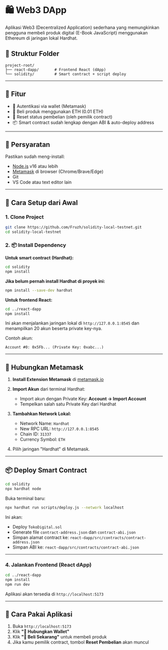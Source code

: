 # 🛍️ Web3 DApp

Aplikasi Web3 (Decentralized Application) sederhana yang memungkinkan pengguna membeli produk digital (E-Book JavaScript) menggunakan Ethereum di jaringan lokal Hardhat.

## 📁 Struktur Folder

```
project-root/
├── react-dapp/       # Frontend React (dApp)
└── solidity/         # Smart contract + script deploy
```

---

## 🚀 Fitur

- 🔐 Autentikasi via wallet (Metamask)
- 💸 Beli produk menggunakan ETH (0.01 ETH)
- 🔄 Reset status pembelian (oleh pemilik contract)
- 📦 Smart contract sudah lengkap dengan ABI & auto-deploy address

---

## 🧰 Persyaratan

Pastikan sudah meng-install:

- [Node.js](https://nodejs.org/) v16 atau lebih
- [Metamask](https://chromewebstore.google.com/detail/metamask/nkbihfbeogaeaoehlefnkodbefgpgknn) di browser (Chrome/Brave/Edge)
- Git
- VS Code atau text editor lain

---

## 🔧 Cara Setup dari Awal

### 1. Clone Project

```bash
git clone https://github.com/Fruzh/solidity-local-testnet.git
cd solidity-local-testnet
```

### 2. 📦 Install Dependency
**Untuk smart contract (Hardhat):**
```bash
cd solidity
npm install
```

**Jika belum pernah install Hardhat di proyek ini:**
```bash
npm install --save-dev hardhat
```

**Untuk frontend React:**
```bash
cd ../react-dapp
npm install
```

Ini akan menjalankan jaringan lokal di `http://127.0.0.1:8545` dan menampilkan 20 akun beserta private key-nya.

Contoh akun:

```
Account #0: 0x5Fb... (Private Key: 0xabc...)
```

---

## 🦊 Hubungkan Metamask

1. **Install Extension Metamask** di [metamask.io](https://chromewebstore.google.com/detail/metamask/nkbihfbeogaeaoehlefnkodbefgpgknn)
2. **Import Akun** dari terminal Hardhat:
   - Import akun dengan Private Key:
   **Account → Import Account**
   - Tempelkan salah satu Private Key dari Hardhat

3. **Tambahkan Network Lokal:**

   - Network Name: `Hardhat`
   - New RPC URL: `http://127.0.0.1:8545`
   - Chain ID: `31337`
   - Currency Symbol: `ETH`

4. Pilih jaringan "Hardhat" di Metamask.

---

## 📦 Deploy Smart Contract

```bash
cd solidity
npx hardhat node
```

Buka terminal baru:

```bash
npx hardhat run scripts/deploy.js --network localhost
```

Ini akan:

- Deploy `TokoDigital.sol`
- Generate file `contract-address.json` dan `contract-abi.json`
- Simpan alamat contract ke: `react-dapp/src/contracts/contract-address.json`
- Simpan ABI ke:  `react-dapp/src/contracts/contract-abi.json`

---

### 4. Jalankan Frontend (React dApp)

```bash
cd ../react-dapp
npm install
npm run dev
```

Aplikasi akan tersedia di `http://localhost:5173`

---

## 🛒 Cara Pakai Aplikasi

1. Buka `http://localhost:5173`
2. Klik **"🔌 Hubungkan Wallet"**
3. Klik **"🛒 Beli Sekarang"** untuk membeli produk
4. Jika kamu pemilik contract, tombol **Reset Pembelian** akan muncul